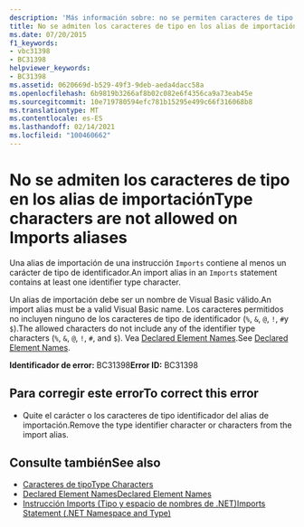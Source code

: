```yaml
---
description: 'Más información sobre: no se permiten caracteres de tipo en los alias de importación'
title: No se admiten los caracteres de tipo en los alias de importación
ms.date: 07/20/2015
f1_keywords:
- vbc31398
- BC31398
helpviewer_keywords:
- BC31398
ms.assetid: 0620669d-b529-49f3-9deb-aeda4dacc58a
ms.openlocfilehash: 6b9819b3266af8b02c082e6f4356ca9a73eab45e
ms.sourcegitcommit: 10e719780594efc781b15295e499c66f316068b8
ms.translationtype: MT
ms.contentlocale: es-ES
ms.lasthandoff: 02/14/2021
ms.locfileid: "100460662"
---
```

# <a name="type-characters-are-not-allowed-on-imports-aliases"></a><span data-ttu-id="acf17-103">No se admiten los caracteres de tipo en los alias de importación</span><span class="sxs-lookup"><span data-stu-id="acf17-103">Type characters are not allowed on Imports aliases</span></span>

<span data-ttu-id="acf17-104">Una alias de importación de una instrucción `Imports` contiene al menos un carácter de tipo de identificador.</span><span class="sxs-lookup"><span data-stu-id="acf17-104">An import alias in an `Imports` statement contains at least one identifier type character.</span></span>  
  
 <span data-ttu-id="acf17-105">Un alias de importación debe ser un nombre de Visual Basic válido.</span><span class="sxs-lookup"><span data-stu-id="acf17-105">An import alias must be a valid Visual Basic name.</span></span> <span data-ttu-id="acf17-106">Los caracteres permitidos no incluyen ninguno de los caracteres de tipo de identificador (`%`, `&`, `@`, `!`, `#`y `$`).</span><span class="sxs-lookup"><span data-stu-id="acf17-106">The allowed characters do not include any of the identifier type characters (`%`, `&`, `@`, `!`, `#`, and `$`).</span></span> <span data-ttu-id="acf17-107">Vea [Declared Element Names](../programming-guide/language-features/declared-elements/declared-element-names.md).</span><span class="sxs-lookup"><span data-stu-id="acf17-107">See [Declared Element Names](../programming-guide/language-features/declared-elements/declared-element-names.md).</span></span>  
  
 <span data-ttu-id="acf17-108">**Identificador de error:** BC31398</span><span class="sxs-lookup"><span data-stu-id="acf17-108">**Error ID:** BC31398</span></span>  
  
## <a name="to-correct-this-error"></a><span data-ttu-id="acf17-109">Para corregir este error</span><span class="sxs-lookup"><span data-stu-id="acf17-109">To correct this error</span></span>  
  
- <span data-ttu-id="acf17-110">Quite el carácter o los caracteres de tipo identificador del alias de importación.</span><span class="sxs-lookup"><span data-stu-id="acf17-110">Remove the type identifier character or characters from the import alias.</span></span>  
  
## <a name="see-also"></a><span data-ttu-id="acf17-111">Consulte también</span><span class="sxs-lookup"><span data-stu-id="acf17-111">See also</span></span>

- [<span data-ttu-id="acf17-112">Caracteres de tipo</span><span class="sxs-lookup"><span data-stu-id="acf17-112">Type Characters</span></span>](../programming-guide/language-features/data-types/type-characters.md)
- [<span data-ttu-id="acf17-113">Declared Element Names</span><span class="sxs-lookup"><span data-stu-id="acf17-113">Declared Element Names</span></span>](../programming-guide/language-features/declared-elements/declared-element-names.md)
- [<span data-ttu-id="acf17-114">Instrucción Imports (Tipo y espacio de nombres de .NET)</span><span class="sxs-lookup"><span data-stu-id="acf17-114">Imports Statement (.NET Namespace and Type)</span></span>](../language-reference/statements/imports-statement-net-namespace-and-type.md)
